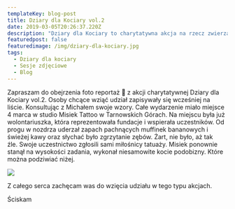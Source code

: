 ```yaml
---
templateKey: blog-post
title: Dziary dla Kociary vol.2
date: 2019-03-05T20:26:37.220Z
description: "Dziary dla Kociary to charytatywna akcja na rzecz zwierząt.\_W akcji wziął udział Michał Koloch znany jako Misiek Tattoo, który cały dochód z tego dnia przekazał na Fundację Pomocy Zwierzętom MiauKot."
featuredpost: false
featuredimage: /img/dziary-dla-kociary.jpg
tags:
  - Dziary dla kociary
  - Sesje zdjęciowe
  - Blog
---
```

Zapraszam do obejrzenia foto reportaż 📸 z akcji charytatywnej Dziary dla Kociary vol.2. Osoby chcące wziąć udział zapisywały się wcześniej na liście.  Konsultując z Michałem swoje wzory. Całe wydarzenie miało miejsce 4 marca w studio Misiek Tattoo w Tarnowskich Górach. Na miejscu była już wolontariuszka, która reprezentowała fundacje i wspierała uczestników. Od progu w nozdrza uderzał zapach pachnących muffinek bananowych i świeżej kawy oraz słychać było zgrzytanie zębów. Żart, nie było, aż tak źle. Swoje uczestnictwo zgłosili sami miłośnicy tatuaży. Misiek ponownie stanął na wysokości zadania, wykonał niesamowite kocie podobizny. Które można podziwiać niżej.

![](/img/dziary-dla-kociary.jpg)

Z całego serca zachęcam was do wzięcia udziału w tego typu akcjach.

Ściskam
